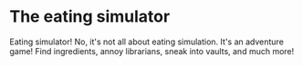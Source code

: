 # The eating simulator
Eating simulator! No, it's not all about eating simulation. It's an adventure game! Find ingredients, annoy librarians, sneak into vaults, and much more!
